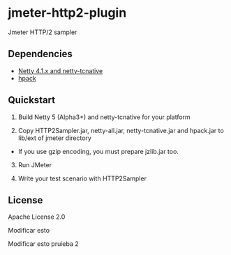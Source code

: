 # jmeter-http2-plugin

Jmeter HTTP/2 sampler

## Dependencies

* [Netty 4.1.x and netty-tcnative](http://netty.io/)
* [hpack](https://github.com/twitter/hpack)

## Quickstart

1. Build Netty 5 (Alpha3+) and netty-tcnative for your platform

2. Copy HTTP2Sampler.jar, netty-all.jar, netty-tcnative.jar and hpack.jar to lib/ext of jmeter directory

  * If you use gzip encoding, you must prepare jzlib.jar too.

3. Run JMeter

4. Write your test scenario with HTTP2Sampler

## License

Apache License 2.0

Modificar esto

Modificar esto pruieba 2

